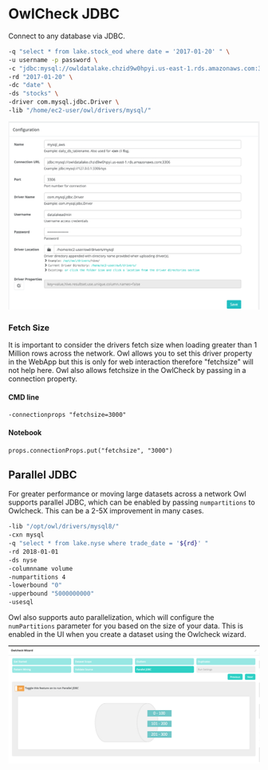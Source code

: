 # OwlCheck JDBC

Connect to any database via JDBC.

```bash
-q "select * from lake.stock_eod where date = '2017-01-20' " \
-u username -p password \
-c "jdbc:mysql://owldatalake.chzid9w0hpyi.us-east-1.rds.amazonaws.com:3306" \
-rd "2017-01-20" \
-dc "date" \
-ds "stocks" \
-driver com.mysql.jdbc.Driver \
-lib "/home/ec2-user/owl/drivers/mysql/"
```

![](../.gitbook/assets/owl-connection.png)

### Fetch Size

It is important to consider the drivers fetch size when loading greater than 1 Million rows across the network.  Owl allows you to set this driver property in the WebApp but this is only for web interaction therefore "fetchsize" will not help here.  Owl also allows fetchsize in the OwlCheck by passing in a connection property.

#### CMD line

```text
-connectionprops "fetchsize=3000"
```

#### Notebook

```text
props.connectionProps.put("fetchsize", "3000")
```

## Parallel JDBC

For greater performance or moving large datasets across a network Owl supports parallel JDBC, which can be enabled by passing `numpartitions` to Owlcheck. This can be a 2-5X improvement in many cases. 

```bash
-lib "/opt/owl/drivers/mysql8/"
-cxn mysql
-q "select * from lake.nyse where trade_date = '${rd}' "
-rd 2018-01-01
-ds nyse
-columnname volume
-numpartitions 4
-lowerbound "0"
-upperbound "5000000000"
-usesql
```

Owl also supports auto parallelization, which will configure the `numPartitions` parameter for you based on the size of your data. This is enabled in the UI when you create a dataset using the Owlcheck wizard.

![](../.gitbook/assets/screen-shot-2019-10-17-at-4.38.04-pm.png)

